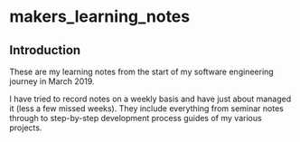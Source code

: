 # makers_learning_notes

## Introduction

These are my learning notes from the start of my software engineering journey in March 2019.

I have tried to record notes on a weekly basis and have just about managed it (less a few missed weeks). They include everything from seminar notes through to step-by-step development process guides of my various projects.
